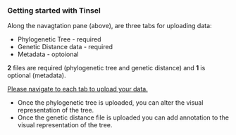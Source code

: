 ### Getting started with Tinsel

Along the navagtation pane (above), are three tabs for uploading data: 
* Phylogenetic Tree - required
* Genetic Distance data - required
* Metadata - optoional 

**2** files are required (phylogenetic tree and genetic distance) and **1** is optional (metadata).

<u>Please navigate to each tab to upload your data.</u>   
* Once the phylogenetic tree is uploaded, you can alter the visual representation of the tree. 
* Once the genetic distance file is uploaded you can add annotation to the visual representation of the tree.